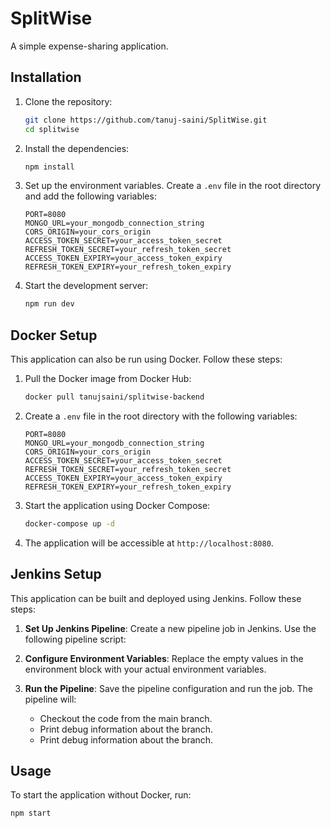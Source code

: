 # SplitWise

A simple expense-sharing application.

## Installation

1. Clone the repository:

    ```sh
    git clone https://github.com/tanuj-saini/SplitWise.git
    cd splitwise
    ```

2. Install the dependencies:

    ```sh
    npm install
    ```

3. Set up the environment variables. Create a `.env` file in the root directory and add the following variables:

    ```env
    PORT=8080
    MONGO_URL=your_mongodb_connection_string
    CORS_ORIGIN=your_cors_origin
    ACCESS_TOKEN_SECRET=your_access_token_secret
    REFRESH_TOKEN_SECRET=your_refresh_token_secret
    ACCESS_TOKEN_EXPIRY=your_access_token_expiry
    REFRESH_TOKEN_EXPIRY=your_refresh_token_expiry
    ```

4. Start the development server:

    ```sh
    npm run dev
    ```

## Docker Setup

This application can also be run using Docker. Follow these steps:

1. Pull the Docker image from Docker Hub:

    ```sh
    docker pull tanujsaini/splitwise-backend
    ```

2. Create a `.env` file in the root directory with the following variables:

    ```env
    PORT=8080
    MONGO_URL=your_mongodb_connection_string
    CORS_ORIGIN=your_cors_origin
    ACCESS_TOKEN_SECRET=your_access_token_secret
    REFRESH_TOKEN_SECRET=your_refresh_token_secret
    ACCESS_TOKEN_EXPIRY=your_access_token_expiry
    REFRESH_TOKEN_EXPIRY=your_refresh_token_expiry
    ```


3. Start the application using Docker Compose:

    ```sh
    docker-compose up -d
    ```

4. The application will be accessible at `http://localhost:8080`.

## Jenkins Setup

This application can be built and deployed using Jenkins. Follow these steps:

1. **Set Up Jenkins Pipeline**:
    Create a new pipeline job in Jenkins.
    Use the following pipeline script:

2. **Configure Environment Variables**:
    Replace the empty values in the environment block with your actual environment variables.
    

3. **Run the Pipeline**:
   Save the pipeline configuration and run the job.
   The pipeline will:
    - Checkout the code from the main branch.
    - Print debug information about the branch.
    - Print debug information about the branch.
    


## Usage

To start the application without Docker, run:

```sh
npm start

